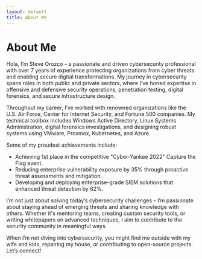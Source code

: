 ```yaml
---
layout: default
title: About Me
---
```


# About Me

Hola, I’m Steve Orozco – a passionate and driven cybersecurity professional with over 7 years of experience protecting organizations from cyber threats and enabling secure digital transformations. My journey in cybersecurity spans roles in both public and private sectors, where I’ve honed expertise in offensive and defensive security operations, penetration testing, digital forensics, and secure infrastructure design.

Throughout my career, I’ve worked with renowned organizations like the U.S. Air Force, Center for Internet Security, and Fortune 500 companies. My technical toolbox includes Windows Active Directory, Linux Systems Administration, digital forensics investigations, and designing robust systems using VMware, Proxmox, Kubernetes, and Azure.

Some of my proudest achievements include:
- Achieving 1st place in the competitive "Cyber-Yankee 2022" Capture the Flag event.
- Reducing enterprise vulnerability exposure by 35% through proactive threat assessments and mitigation.
- Developing and deploying enterprise-grade SIEM solutions that enhanced threat detection by 62%.

I’m not just about solving today’s cybersecurity challenges – I’m passionate about staying ahead of emerging threats and sharing knowledge with others. Whether it's mentoring teams, creating custom security tools, or writing whitepapers on advanced techniques, I aim to contribute to the security community in meaningful ways.

When I’m not diving into cybersecurity, you might find me outside with my wife and kids, repairing my house, or contributing to open-source projects. Let’s connect!